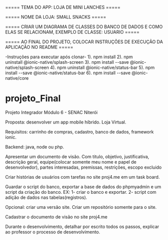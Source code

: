 

===== TEMA DO APP: LOJA DE MINI LANCHES =====

===== NOME DA LOJA: SMALL SNACKS =====

===== CRIAR UM DIAGRAMA DE CLASSES DO BANCO DE DADOS E COMO ELAS SE RELACIONAM, EXEMPLO DE CLASSE: USUARIO =====

===== AO FINAL DO PROJETO, COLOCAR INSTRUÇÕES DE EXECUÇÃO DA APLICAÇÃO NO README =====

-Instruções para executar após clonar-
      1). npm install
      2). npm uninstall @ionic-native/splash-screen 
      3). npm install --save @ionic-native/splash-screen
      4). npm uninstall @ionic-native/status-bar
      5). npm install --save @ionic-native/status-bar
      6). npm install --save @ionic-native/core

# projeto_Final
Projeto Integrador Módulo 6 - SENAC Niterói

Proposta: desenvolver um app mobile híbrido. Loja Virtual.

Requisitos: carrinho de compras, cadastro, banco de dados, framework ionic.

Backend: java, node ou php.

  Apresentar um documento de visão.
  Com titulo, objetivo, justificativa, descrição geral, 
  equipe(colocar somente meu nome e papel de desenvolvedor), partes interesadas, premissas,
  restrições, escopo excluido

Criar histórias de usuários com tarefas no site proj4.me em um task board.

Guardar o script do banco, exportar a base de dados do phpmyadmin e um script da criação do banco.
  EX: 1- criar o banco e exportar.
      2- script com adição de dados nas tabelas(registros).

Opcional: criar uma versão site. Criar um repositório somente para o site.

Cadastrar o documento de visão no site proj4.me

Durante o desenvolvimento, detalhar por escrito todos os passos, explicar ao professor o processo de desenvolvimento.




